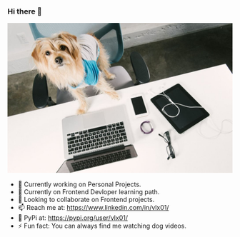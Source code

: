 
### Hi there 👋
<img src = 'https://github.com/vlx01/vlx01/blob/master/Tech-Geek-Dad.jpg' width="100%" height="50%">



- 🔭 Currently working on Personal Projects.
- 🌱 Currently on Frontend Devloper learning path.
- 👯 Looking to collaborate on Frontend projects.
- 📫 Reach me at: https://www.linkedin.com/in/vlx01/
- 🐍 PyPi at: https://pypi.org/user/vlx01/
- ⚡ Fun fact: You can always find me watching dog videos.
